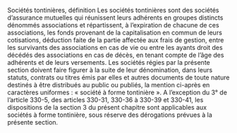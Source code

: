 Sociétés tontinières, définition
Les sociétés tontinières sont des sociétés d’assurance mutuelles qui réunissent leurs adhérents en groupes distincts dénommés associations et répartissent, à l’expiration de chacune de ces associations, les fonds provenant de la capitalisation en commun de leurs cotisations, déduction faite de la partie affectée aux frais de gestion, entre les survivants des associations en cas de vie ou entre les ayants droit des décédés des associations en cas de décès, en tenant compte de l’âge des adhérents et de leurs versements.
Les sociétés régies par la présente section doivent faire figurer à la suite de leur dénomination, dans leurs statuts, contrats ou titres émis par elles et autres documents de toute nature destinés à être distribués au public ou publiés, la mention ci-après en caractères uniformes : « société à forme tontinière ».
A l’exception du 3° de l’article 330-5, des articles 330-31, 330-36 à 330-39 et 330-41, les dispositions de la section 3 du présent chapitre sont applicables aux sociétés à forme tontinière, sous réserve des dérogations prévues à la présente section.